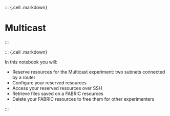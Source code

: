 
::: {.cell .markdown}

# Multicast

:::

::: {.cell .markdown}

In this notebook you will:

* Reserve resources for the Multicast experiment: two subnets connected by a router
* Configure your reserved resources
* Access your reserved resources over SSH
* Retrieve files saved on a FABRIC resources
* Delete your FABRIC resources to free them for other experimenters 

:::
